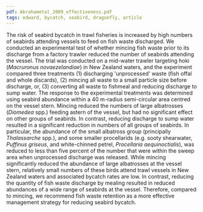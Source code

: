 ```yaml
---
pdf: Abrahametal_2009_effectiveness.pdf
tags: edward, bycatch, seabird, dragonfly, article
---
```

The risk of seabird bycatch in trawl fisheries is increased by high numbers of seabirds attending vessels to feed on fish waste discharged. We conducted an experimental test of whether mincing fish waste prior to its discharge from a factory trawler reduced the number of seabirds attending the vessel. The trial was conducted on a mid-water trawler targeting hoki (*Macruronus novaezelandiae*) in New Zealand waters, and the experiment compared three treatments (1) discharging 'unprocessed' waste (fish offal and whole discards), (2) mincing all waste to a small particle size before discharge, or, (3) converting all waste to fishmeal and reducing discharge to sump water. The response to the experimental treatments was determined using seabird abundance within a 40 m-radius semi-circular area centred on the vessel stern. Mincing reduced the numbers of large albatrosses (*Diomedea* spp.) feeding astern of the vessel, but had no significant effect on other groups of seabirds. In contrast, reducing discharge to sump water resulted in a significant reduction in numbers of all groups of seabirds. In particular, the abundance of the small albatross group (principally *Thalassarche* spp.), and some smaller procellarids (e.g. sooty shearwater, *Puffinus griseus*, and white-chinned petrel, *Procellaria aequinoctialis*), was reduced to less than five percent of the number that were within the sweep area when unprocessed discharge was released. While mincing significantly reduced the abundance of large albatrosses at the vessel stern, relatively small numbers of these birds attend trawl vessels in New Zealand waters and associated bycatch rates are low. In contrast, reducing the quantity of fish waste discharge by mealing resulted in reduced abundances of a wide range of seabirds at the vessel. Therefore, compared to mincing, we recommend fish waste retention as a more effective management strategy for reducing seabird bycatch.
